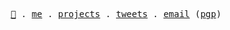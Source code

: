 <p align="center">
  <samp>
    <a href="https://github.com/hisamafahri/dotfiles">🏡</a>  .
    <a href="https://hisam.dev">me</a> .
    <a href="https://github.com/hisamafahri?tab=repositories">projects</a> .
    <a href="https://twitter.com/hisamafahri">tweets</a> .
    <a href="mailto:me@hisamafahri.com">email</a> (<a href="https://www.hisam.dev/pgp.txt">pgp</a>)
  </samp>
</p>
